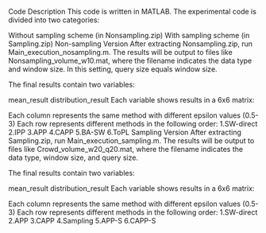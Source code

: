 Code Description
This code is written in MATLAB. The experimental code is divided into two categories:

Without sampling scheme (in Nonsampling.zip)
With sampling scheme (in Sampling.zip)
Non-sampling Version
After extracting Nonsampling.zip, run Main_execution_nosampling.m. The results will be output to files like Nonsampling_volume_w10.mat, where the filename indicates the data type and window size. In this setting, query size equals window size.

The final results contain two variables:

mean_result
distribution_result
Each variable shows results in a 6x6 matrix:

Each column represents the same method with different epsilon values (0.5-3)
Each row represents different methods in the following order:
1.SW-direct
2.IPP
3.APP
4.CAPP
5.BA-SW
6.ToPL
Sampling Version
After extracting Sampling.zip, run Main_execution_sampling.m. The results will be output to files like Crowd_volume_w20_q20.mat, where the filename indicates the data type, window size, and query size.

The final results contain two variables:

mean_result
distribution_result
Each variable shows results in a 6x6 matrix:

Each column represents the same method with different epsilon values (0.5-3)
Each row represents different methods in the following order:
1.SW-direct
2.APP
3.CAPP
4.Sampling
5.APP-S
6.CAPP-S

